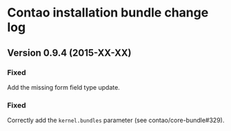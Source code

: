 Contao installation bundle change log
=====================================

Version 0.9.4 (2015-XX-XX)
--------------------------

### Fixed
Add the missing form field type update.

### Fixed
Correctly add the `kernel.bundles` parameter (see contao/core-bundle#329).
